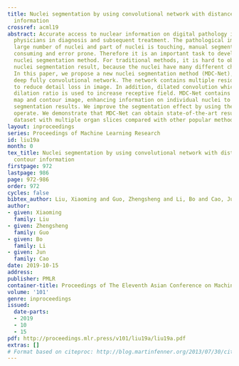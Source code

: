 ```yaml
---
title: Nuclei segmentation by using convolutional network with distance map and contour
  information
crossref: acml19
abstract: Accurate access to nuclear information on digital pathology images can assist
  physicians in diagnosis and subsequent treatment. The pathological images have a
  large number of nuclei and part of nuclei is touching, manual segmentation is time
  consuming and error prone. Therefore it is an important task to develop a accurate
  nuclei segmentation method. For traditional methods, it is hard to obtain a accurately
  nuclei segmentation result, because the nuclei have many different characterizations.
  In this paper, we propose a new nuclei segmentation method (MDC-Net), which is a
  deep fully convolutional network. The network contains multiple residual operations
  to reduce detail loss in image. In addition, dilated convolution which has different
  dilation ratio is used to increase receptive field. MDC-Net contains the distance
  map and contour image, enhancing information on individual nuclei to get accurate
  segmentation results. We improve the segmentation effect by using the post-processing
  operate. We demonstrate that MDC-Net can obtain state-of-the-art results on public
  dataset with multiple organ slices compared with other popular methods.
layout: inproceedings
series: Proceedings of Machine Learning Research
id: liu19a
month: 0
tex_title: Nuclei segmentation by using convolutional network with distance map and
  contour information
firstpage: 972
lastpage: 986
page: 972-986
order: 972
cycles: false
bibtex_author: Liu, Xiaoming and Guo, Zhengsheng and Li, Bo and Cao, Jun
author:
- given: Xiaoming
  family: Liu
- given: Zhengsheng
  family: Guo
- given: Bo
  family: Li
- given: Jun
  family: Cao
date: 2019-10-15
address: 
publisher: PMLR
container-title: Proceedings of The Eleventh Asian Conference on Machine Learning
volume: '101'
genre: inproceedings
issued:
  date-parts:
  - 2019
  - 10
  - 15
pdf: http://proceedings.mlr.press/v101/liu19a/liu19a.pdf
extras: []
# Format based on citeproc: http://blog.martinfenner.org/2013/07/30/citeproc-yaml-for-bibliographies/
---
```


